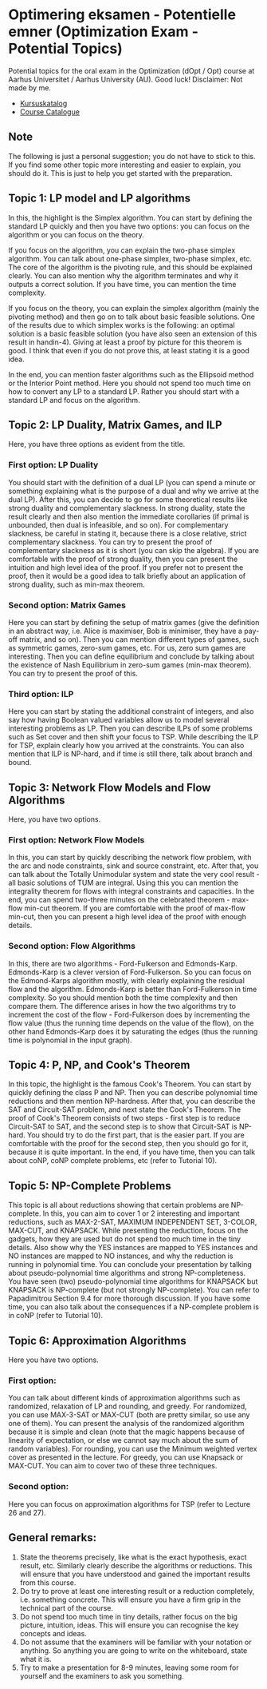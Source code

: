 # Optimering eksamen - Potentielle emner (Optimization Exam - Potential Topics)
Potential topics for the oral exam in the Optimization (dOpt / Opt) course at Aarhus Universitet / Aarhus University (AU). Good luck!
Disclaimer: Not made by me.

* [Kursuskatalog](https://kursuskatalog.au.dk/da/course/117969/Optimering)
* [Course Catalogue](https://kursuskatalog.au.dk/en/course/117969/Optimization)

## Note
The following is just a personal suggestion; you do not have to stick to this. If you find some other topic more interesting and easier to explain, you should do it. This is just to help you get started with the preparation.

## Topic 1: LP model and LP algorithms
In this, the highlight is the Simplex algorithm. You can start by defining the standard LP quickly and then you have two options: you can focus on the algorithm or you can focus on the theory.

If you focus on the algorithm, you can explain the two-phase simplex algorithm. You can talk about one-phase simplex, two-phase simplex, etc. The core of the algorithm is the pivoting rule, and this should be explained clearly. You can also mention why the algorithm terminates and why it outputs a correct solution. If you have time, you can mention the time complexity.

If you focus on the theory, you can explain the simplex algorithm (mainly the pivoting method) and then go on to talk about basic feasible solutions. One of the results due to which simplex works is the following: an optimal solution is a basic feasible solution (you have also seen an extension of this result in handin-4). Giving at least a proof by picture for this theorem is good. I think that even if you do not prove this, at least stating it is a good idea.

In the end, you can mention faster algorithms such as the Ellipsoid method or the Interior Point method. Here you should not spend too much time on how to convert any LP to a standard LP. Rather you should start with a standard LP and focus on the algorithm.

## Topic 2: LP Duality, Matrix Games, and ILP
Here, you have three options as evident from the title.

### First option: LP Duality
You should start with the definition of a dual LP (you can spend a minute or something explaining what is the purpose of a dual and why we arrive at the dual LP). After this, you can decide to go for some theoretical results like strong duality and complementary slackness. In strong duality, state the result clearly and then also mention the immediate corollaries (if primal is unbounded, then dual is infeasible, and so on). For complementary slackness, be careful in stating it, because there is a close relative, strict complementary slackness.  You can try to present the proof of complementary slackness as it is short (you can skip the algebra). If you are comfortable with the proof of strong duality, then you can present the intuition and high level idea of the proof. If you prefer not to present the proof, then it would be a good idea to talk briefly about an application of strong duality, such as min-max theorem.

### Second option: Matrix Games
Here you can start by defining the setup of matrix games (give the definition in an abstract way, i.e. Alice is maximiser, Bob is minimiser, they have a pay-off matrix, and so on). Then you can mention different types of games, such as symmetric games, zero-sum games, etc. For us, zero sum games are interesting. Then you can define equilibrium and conclude by talking about the existence of Nash Equilibrium in zero-sum games (min-max theorem). You can try to present the proof of this.

### Third option: ILP
Here you can start by stating the additional constraint of integers, and also say how having Boolean valued variables allow us to model several interesting problems as LP. Then you can describe ILPs of some problems such as Set cover and then shift your focus to TSP. While describing the ILP for TSP, explain clearly how you arrived at the constraints. You can also mention that ILP is NP-hard, and if time is still there, talk about branch and bound.

## Topic 3: Network Flow Models and Flow Algorithms
Here, you have two options.

### First option: Network Flow Models
In this, you can start by quickly describing the network flow problem, with the arc and node constraints, sink and source constraint, etc. After that, you can talk about the Totally Unimodular system and state the very cool result - all basic solutions of TUM are integral. Using this you can mention the integrality theorem for flows with integral constraints and capacities. In the end, you can spend two-three minutes on the celebrated theorem - max-flow min-cut theorem. If you are comfortable with the proof of max-flow min-cut, then you can present a high level idea of the proof with enough details.

### Second option: Flow Algorithms
In this, there are two algorithms - Ford-Fulkerson and Edmonds-Karp. Edmonds-Karp is a clever version of Ford-Fulkerson. So you can focus on the Edmond-Karps algorithm mostly, with clearly explaining the residual flow and the algorithm. Edmonds-Karp is better than Ford-Fulkerson in time complexity. So you should mention both the time complexity and then compare them. The difference arises in how the two algorithms try to increment the cost of the flow - Ford-Fulkerson does by incrementing the flow value (thus the running time depends on the value of the flow), on the other hand Edmonds-Karp does it by saturating the edges (thus the running time is polynomial in the input graph).

## Topic 4: P, NP, and Cook's Theorem
In this topic, the highlight is the famous Cook's Theorem. You can start by quickly defining the class P and NP. Then you can describe polynomial time reductions and then mention NP-hardness. After that, you can describe the SAT and Circuit-SAT problem, and next state the Cook's Theorem. The proof of Cook's Theorem consists of two steps - first step is to reduce Circuit-SAT to SAT, and the second step is to show that Circuit-SAT is NP-hard. You should try to do the first part, that is the easier part. If you are comfortable with the proof for the second step, then you should go for it, because it is quite important. In the end, if you have time, then you can talk about coNP, coNP complete problems, etc (refer to Tutorial 10).

## Topic 5: NP-Complete Problems
This topic is all about reductions showing that certain problems are NP-complete. In this, you can aim to cover 1 or 2 interesting and important reductions, such as MAX-2-SAT, MAXIMUM INDEPENDENT SET, 3-COLOR, MAX-CUT, and KNAPSACK. While presenting the reduction, focus on the gadgets, how they are used but do not spend too much time in the tiny details. Also show why the YES instances are mapped to YES instances and NO instances are mapped to NO instances, and why the reduction is running in polynomial time. You can conclude your presentation by talking about pseudo-polynomial time algorithms and strong NP-completeness. You have seen (two) pseudo-polynomial time algorithms for KNAPSACK but KNAPSACK is NP-complete (but not strongly NP-complete). You can refer to Papadimitrou Section 9.4 for more thorough discussion. If you have some time, you can also talk about the consequences if a NP-complete problem is in coNP (refer to Tutorial 10).

## Topic 6: Approximation Algorithms
Here you have two options.

### First option:
You can talk about different kinds of approximation algorithms such as randomized, relaxation of LP and rounding, and greedy. For randomized, you can use MAX-3-SAT or MAX-CUT (both are pretty similar, so use any one of them). You can present the analysis of the randomized algorithm because it is simple and clean (note that the magic happens because of linearity of expectation, or else we cannot say much about the sum of random variables). For rounding, you can use the Minimum weighted vertex cover as presented in the lecture. For greedy, you can use Knapsack or MAX-CUT. You can aim to cover two of these three techniques.

### Second option:
Here you can focus on approximation algorithms for TSP (refer to Lecture 26 and 27).

## General remarks:
1. State the theorems precisely, like what is the exact hypothesis, exact result, etc. Similarly clearly describe the algorithms or reductions. This will ensure that you have understood and gained the important results from this course.
2. Do try to prove at least one interesting result or a reduction completely, i.e. something concrete. This will ensure you have a firm grip in the technical part of the course.
3. Do not spend too much time in tiny details, rather focus on the big picture, intuition, ideas. This will ensure you can recognise the key concepts and ideas.
4. Do not assume that the examiners will be familiar with your notation or anything. So anything you are going to write on the whiteboard, state what it is.
5. Try to make a presentation for 8-9 minutes, leaving some room for yourself and the examiners to ask you something.
